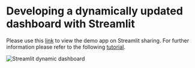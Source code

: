 # Developing a dynamically updated dashboard with Streamlit

Please use this [link](https://share.streamlit.io/mkhorasani/streamlit_dynamic_dashboard/main/streamlit_dynamic_radar.py) to view the demo app on Streamlit sharing. For further information please refer to the following [tutorial](https://towardsdatascience.com/creating-dynamic-dashboards-with-streamlit-747b98a68ab5).

![Streamlit dynamic dashboard](https://miro.medium.com/max/700/1*RIZxeF5gVsA7CwRKEVORGw.gif)
